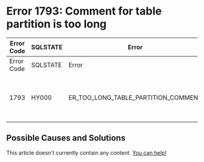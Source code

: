 
# Error 1793: Comment for table partition is too long


| Error Code | SQLSTATE | Error | Description |
| --- | --- | --- | --- |
| Error Code | SQLSTATE | Error | Description |
| 1793 | HY000 | ER_TOO_LONG_TABLE_PARTITION_COMMENT | Comment for table partition '%s' is too long (max = %lu |




## Possible Causes and Solutions


This article doesn't currently contain any content. [You can help!](/en/writing-and-editing-knowledge-base-articles/)

